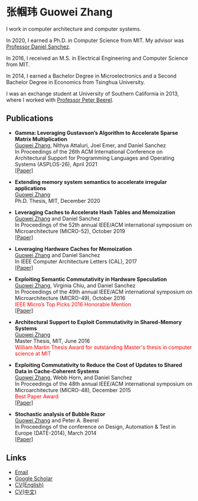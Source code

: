 # 张帼玮 Guowei Zhang

I work in computer architecture and computer systems.

In 2020, I earned a Ph.D. in Computer Science from MIT. My advisor was
[Professor Daniel Sanchez](https://people.csail.mit.edu/sanchez).

In 2016, I received an M.S. in Electrical Engineering and Computer Science from MIT.

In 2014, I earned a Bachelor Degree in Microelectronics and a Second Bachelor Degree in Economics from Tsinghua University.

I was an exchange student at University of Southern California in 2013, where I worked with
[Professor Peter Beerel](https://viterbi.usc.edu/directory/faculty/Beerel/Peter).

## Publications

- **Gamma: Leveraging Gustavson’s Algorithm to Accelerate Sparse Matrix Multiplication**\
<ins>Guowei Zhang</ins>, Nithya Attaluri, Joel Emer, and Daniel Sanchez\
In Proceedings of the 26th ACM International Conference on Architectural Support for Programming Languages and Operating Systems (ASPLOS-26), April 2021\
[[Paper]](/files/2021.gamma.asplos.pdf)

- **Extending memory system semantics to accelerate irregular applications**\
<ins>Guowei Zhang</ins>\
Ph.D. Thesis, MIT, December 2020

- **Leveraging Caches to Accelerate Hash Tables and Memoization**\
<ins>Guowei Zhang</ins> and Daniel Sanchez\
In Proceedings of the 52th annual IEEE/ACM international symposium on Microarchitecture (MICRO-52), October 2019\
[[Paper]](/files/2019.hta.micro.pdf)

- **Leveraging Hardware Caches for Memoization**\
<ins>Guowei Zhang</ins> and Daniel Sanchez\
In IEEE Computer Architecture Letters (CAL), 2017\
[[Paper]](/files/2017.mcache.cal.pdf)

- **Exploiting Semantic Commutativity in Hardware Speculation**\
<ins>Guowei Zhang</ins>, Virginia Chiu, and Daniel Sanchez\
In Proceedings of the 49th annual IEEE/ACM international symposium on Microarchitecture (MICRO-49), October 2016\
<span style="color:red">IEEE Micro’s Top Picks 2016 Honorable Mention</span>\
[[Paper]](/files/2016.commtm.micro.pdf)

- **Architectural Support to Exploit Commutativity in Shared-Memory Systems**\
<ins>Guowei Zhang</ins>\
Master Thesis, MIT, June 2016\
<span style="color:red">William Martin Thesis Award for outstanding Master's thesis in computer science at MIT</span>

- **Exploiting Commutativity to Reduce the Cost of Updates to Shared Data in Cache-Coherent Systems**\
<ins>Guowei Zhang</ins>, Webb Horn, and Daniel Sanchez\
In Proceedings of the 48th annual IEEE/ACM international symposium on Microarchitecture (MICRO-48), December 2015\
<span style="color:red">Best Paper Award</span>\
[[Paper]](/files/2015.coup.micro.pdf)

- **Stochastic analysis of Bubble Razor**\
<ins>Guowei Zhang</ins> and Peter A. Beerel\
In Proceedings of the conference on Design, Automation & Test in Europe (DATE-2014), March 2014\
[[Paper]](/files/2014.br.date.pdf)

## Links

- [Email](mailto:zhanggw@alum.mit.edu)
- [Google Scholar](https://scholar.google.com/citations?user=m_tTfKkAAAAJ&hl=en)
- [CV(English)](/files/cv_en_2021_04.pdf)
- [CV(中文)](/files/cv_cn_2021_04.pdf)
